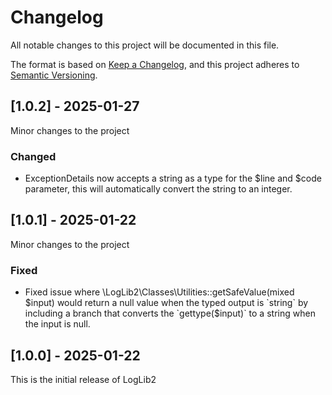 # Changelog

All notable changes to this project will be documented in this file.

The format is based on [Keep a Changelog](https://keepachangelog.com/en/1.0.0/),
and this project adheres to [Semantic Versioning](https://semver.org/spec/v2.0.0.html).

## [1.0.2] - 2025-01-27

Minor changes to the project

### Changed
 - ExceptionDetails now accepts a string as a type for the $line and $code parameter, this will automatically
   convert the string to an integer.


## [1.0.1] - 2025-01-22

Minor changes to the project

### Fixed
 - Fixed issue where \LogLib2\Classes\Utilities::getSafeValue(mixed $input) would return
   a null value when the typed output is `string` by including a branch that converts
   the `gettype($input)` to a string when the input is null. 


## [1.0.0] - 2025-01-22

This is the initial release of LogLib2